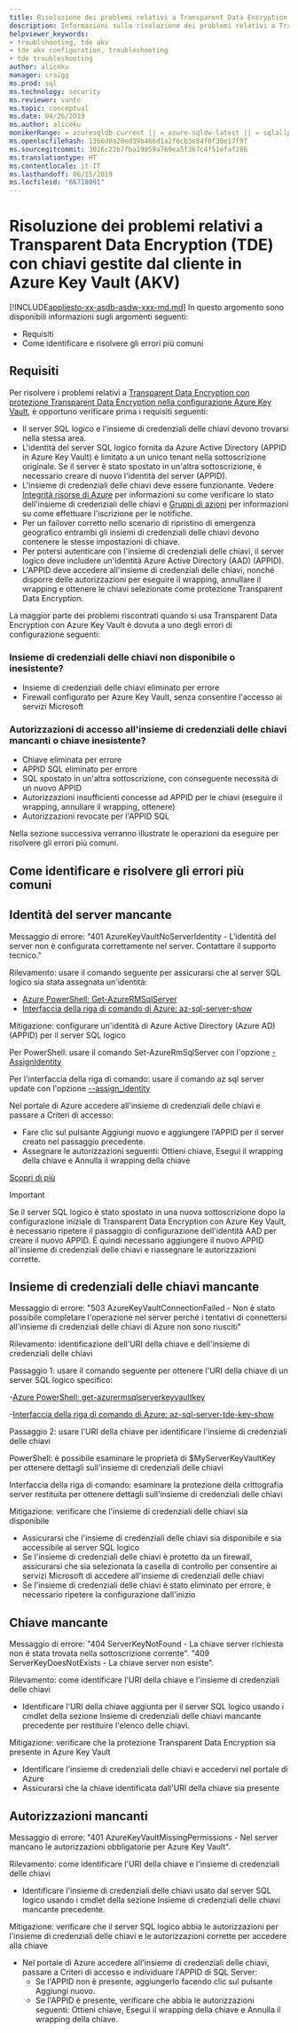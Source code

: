 ```yaml
---
title: Risoluzione dei problemi relativi a Transparent Data Encryption (TDE) con chiavi gestite dal cliente in Azure Key Vault (AKV) | Microsoft Docs
description: Informazioni sulla risoluzione dei problemi relativi a Transparent Data Encryption (TDE) con la configurazione Azure Key Vault.
helpviewer_keywords:
- troublshooting, tde akv
- tde akv configuration, troubleshooting
- tde troubleshooting
author: aliceku
manager: craigg
ms.prod: sql
ms.technology: security
ms.reviewer: vanto
ms.topic: conceptual
ms.date: 04/26/2019
ms.author: aliceku
monikerRange: = azuresqldb-current || = azure-sqldw-latest || = sqlallproducts-allversions
ms.openlocfilehash: 1366d0a20ed39b466d1a2f6cb3e84f0f30e17f9f
ms.sourcegitcommit: 3026c22b7fba19059a769ea5f367c4f51efaf286
ms.translationtype: HT
ms.contentlocale: it-IT
ms.lasthandoff: 06/15/2019
ms.locfileid: "66718091"
---
```

# <a name="common-errors-and-resolutions-with-transparent-data-encryption-tde-with-customer-managed-keys-in-azure-key-vault-akv"></a>Risoluzione dei problemi relativi a Transparent Data Encryption (TDE) con chiavi gestite dal cliente in Azure Key Vault (AKV)

[!INCLUDE[appliesto-xx-asdb-asdw-xxx-md.md](../../../includes/appliesto-xx-asdb-asdw-xxx-md.md)]
In questo argomento sono disponibili informazioni sugli argomenti seguenti:  
  
- Requisiti  
- Come identificare e risolvere gli errori più comuni

## <a name="requirements"></a>Requisiti
Per risolvere i problemi relativi a [Transparent Data Encryption con protezione Transparent Data Encryption nella configurazione Azure Key Vault](https://docs.microsoft.com/azure/sql-database/transparent-data-encryption-byok-azure-sql#guidelines-for-configuring-tde-with-azure-key-vault), è opportuno verificare prima i requisiti seguenti:
- Il server SQL logico e l'insieme di credenziali delle chiavi devono trovarsi nella stessa area.
- L'identità del server SQL logico fornita da Azure Active Directory (APPID in Azure Key Vault) è limitato a un unico tenant nella sottoscrizione originale.  Se il server è stato spostato in un'altra sottoscrizione, è necessario creare di nuovo l'identità del server (APPID).
- L'insieme di credenziali delle chiavi deve essere funzionante. Vedere [Integrità risorse di Azure](https://docs.microsoft.com/azure/service-health/resource-health-overview) per informazioni su come verificare lo stato dell'insieme di credenziali delle chiavi e [Gruppi di azioni](https://docs.microsoft.com/azure/azure-monitor/platform/action-groups) per informazioni su come effettuare l'iscrizione per le notifiche.
- Per un failover corretto nello scenario di ripristino di emergenza geografico entrambi gli insiemi di credenziali delle chiavi devono contenere le stesse impostazioni di chiave.
- Per potersi autenticare con l'insieme di credenziali delle chiavi, il server logico deve includere un'identità Azure Active Directory (AAD) (APPID).
- L'APPID deve accedere all'insieme di credenziali delle chiavi, nonché disporre delle autorizzazioni per eseguire il wrapping, annullare il wrapping e ottenere le chiavi selezionate come protezione Transparent Data Encryption.

La maggior parte dei problemi riscontrati quando si usa Transparent Data Encryption con Azure Key Vault è dovuta a uno degli errori di configurazione seguenti:

### <a name="key-vault-unavailable-or-doesnt-exist"></a>Insieme di credenziali delle chiavi non disponibile o inesistente?
- Insieme di credenziali delle chiavi eliminato per errore
- Firewall configurato per Azure Key Vault, senza consentire l'accesso ai servizi Microsoft

### <a name="no-permissions-to-access-the-key-vault-or-key-doesnt-exist"></a>Autorizzazioni di accesso all'insieme di credenziali delle chiavi mancanti o chiave inesistente?
- Chiave eliminata per errore
- APPID SQL eliminato per errore
- SQL spostato in un'altra sottoscrizione, con conseguente necessità di un nuovo APPID
- Autorizzazioni insufficienti concesse ad APPID per le chiavi (eseguire il wrapping, annullare il wrapping, ottenere)
- Autorizzazioni revocate per l'APPID SQL


Nella sezione successiva verranno illustrate le operazioni da eseguire per risolvere gli errori più comuni.


## <a name="how-to-identify-and-resolve-the-most-common-errors"></a>Come identificare e risolvere gli errori più comuni

## <a name="missing-server-identity"></a>Identità del server mancante
Messaggio di errore: "401 AzureKeyVaultNoServerIdentity - L'identità del server non è configurata correttamente nel server. Contattare il supporto tecnico."

Rilevamento: usare il comando seguente per assicurarsi che al server SQL logico sia stata assegnata un'identità:

- [Azure PowerShell: Get-AzureRMSqlServer](https://docs.microsoft.com/powershell/module/AzureRM.Sql/Get-AzureRmSqlServer?view=azurermps-6.13.0) 
- [Interfaccia della riga di comando di Azure: az-sql-server-show](https://docs.microsoft.com/cli/azure/sql/server?view=azure-cli-latest#az-sql-server-show)

Mitigazione: configurare un'identità di Azure Active Directory (Azure AD) (APPID) per il server SQL logico

Per PowerShell: usare il comando Set-AzureRmSqlServer con l'opzione [-AssignIdentity](https://docs.microsoft.com/powershell/module/azurerm.sql/set-azurermsqlserver?view=azurermps-6.13.0) 

Per l'interfaccia della riga di comando: usare il comando az sql server update con l'opzione [--assign_identity](https://docs.microsoft.com/cli/azure/sql/server?view=azure-cli-latest#az-sql-server-update) 

Nel portale di Azure accedere all'insieme di credenziali delle chiavi e passare a Criteri di accesso:  
 - Fare clic sul pulsante Aggiungi nuovo e aggiungere l'APPID per il server creato nel passaggio precedente. 
 - Assegnare le autorizzazioni seguenti: Ottieni chiave, Esegui il wrapping della chiave e Annulla il wrapping della chiave 

[Scopri di più](https://docs.microsoft.com/azure/sql-database/transparent-data-encryption-byok-azure-sql-configure?view=sql-server-2017&viewFallbackFrom=azuresqldb-current#step-1-assign-an-azure-ad-identity-to-your-server)

> [!IMPORTANT]
> Se il server SQL logico è stato spostato in una nuova sottoscrizione dopo la configurazione iniziale di Transparent Data Encryption con Azure Key Vault, è necessario ripetere il passaggio di configurazione dell'identità AAD per creare il nuovo APPID.  È quindi necessario aggiungere il nuovo APPID all'insieme di credenziali delle chiavi e riassegnare le autorizzazioni corrette. 
>

## <a name="missing-key-vault"></a>Insieme di credenziali delle chiavi mancante
Messaggio di errore: "503 AzureKeyVaultConnectionFailed - Non è stato possibile completare l'operazione nel server perché i tentativi di connettersi all'insieme di credenziali delle chiavi di Azure non sono riusciti"

Rilevamento: identificazione dell'URI della chiave e dell'insieme di credenziali delle chiavi 

Passaggio 1: usare il comando seguente per ottenere l'URI della chiave di un server SQL logico specifico:

-[Azure PowerShell: get-azurermsqlserverkeyvaultkey](https://docs.microsoft.com/powershell/module/azurerm.sql/get-azurermsqlserverkeyvaultkey?view=azurermps-6.13.0)

-[Interfaccia della riga di comando di Azure: az-sql-server-tde-key-show](https://docs.microsoft.com/cli/azure/sql/server/tde-key?view=azure-cli-latest#az-sql-server-tde-key-show) 

Passaggio 2: usare l'URI della chiave per identificare l'insieme di credenziali delle chiavi

PowerShell: è possibile esaminare le proprietà di $MyServerKeyVaultKey per ottenere dettagli sull'insieme di credenziali delle chiavi

Interfaccia della riga di comando: esaminare la protezione della crittografia server restituita per ottenere dettagli sull'insieme di credenziali delle chiavi

Mitigazione: verificare che l'insieme di credenziali delle chiavi sia disponibile
- Assicurarsi che l'insieme di credenziali delle chiavi sia disponibile e sia accessibile al server SQL logico
- Se l'insieme di credenziali delle chiavi è protetto da un firewall, assicurarsi che sia selezionata la casella di controllo per consentire ai servizi Microsoft di accedere all'insieme di credenziali delle chiavi
- Se l'insieme di credenziali delle chiavi è stato eliminato per errore, è necessario ripetere la configurazione dall'inizio


## <a name="missing-key"></a>Chiave mancante 
Messaggio di errore: "404 ServerKeyNotFound - La chiave server richiesta non è stata trovata nella sottoscrizione corrente".
"409 ServerKeyDoesNotExists - La chiave server non esiste".

Rilevamento: come identificare l'URI della chiave e l'insieme di credenziali delle chiavi
- Identificare l'URI della chiave aggiunta per il server SQL logico usando i cmdlet della sezione Insieme di credenziali delle chiavi mancante precedente per restituire l'elenco delle chiavi.

Mitigazione: verificare che la protezione Transparent Data Encryption sia presente in Azure Key Vault
- Identificare l'insieme di credenziali delle chiavi e accedervi nel portale di Azure
- Assicurarsi che la chiave identificata dall'URI della chiave sia presente

## <a name="missing-permissions"></a>Autorizzazioni mancanti 
Messaggio di errore: "401 AzureKeyVaultMissingPermissions - Nel server mancano le autorizzazioni obbligatorie per Azure Key Vault".

Rilevamento: come identificare l'URI della chiave e l'insieme di credenziali delle chiavi
- Identificare l'insieme di credenziali delle chiavi usato dal server SQL logico usando i cmdlet della sezione Insieme di credenziali delle chiavi mancante precedente.

Mitigazione: verificare che il server SQL logico abbia le autorizzazioni per l'insieme di credenziali delle chiavi e le autorizzazioni corrette per accedere alla chiave
- Nel portale di Azure accedere all'insieme di credenziali delle chiavi, passare a Criteri di accesso e individuare l'APPID di SQL Server:  
  - Se l'APPID non è presente, aggiungerlo facendo clic sul pulsante Aggiungi nuovo. 
  - Se l'APPID è presente, verificare che abbia le autorizzazioni seguenti: Ottieni chiave, Esegui il wrapping della chiave e Annulla il wrapping della chiave.
